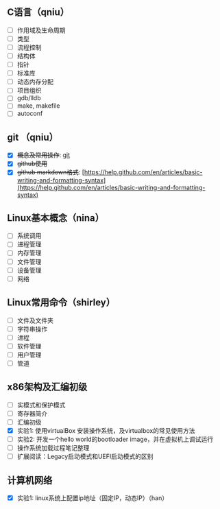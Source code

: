 
## C语言（qniu）
- [ ] 作用域及生命周期
- [ ] 类型
- [ ] 流程控制
- [ ] 结构体
- [ ] 指针
- [ ] 标准库
- [ ] 动态内存分配
- [ ] 项目组织
- [ ] gdb/lldb
- [ ] make, makefile
- [ ] autoconf

## git （qniu）
- [x] ~~概念及常用操作~~: [git](git_tutorial/git.md)
- [x] ~~github使用~~
- [x] ~~github markdown格式~~: [https://help.github.com/en/articles/basic-writing-and-formatting-syntax](https://help.github.com/en/articles/basic-writing-and-formatting-syntax)

## Linux基本概念（nina）
- [ ] 系统调用
- [ ] 进程管理
- [ ] 内存管理
- [ ] 文件管理
- [ ] 设备管理
- [ ] 网络

## Linux常用命令（shirley）
- [ ] 文件及文件夹
- [ ] 字符串操作
- [ ] 进程
- [ ] 软件管理
- [ ] 用户管理
- [ ] 管道

## x86架构及汇编初级
- [ ] 实模式和保护模式
- [ ] 寄存器简介
- [ ] 汇编初级
- [x] 实验1: 使用virtualBox 安装操作系统，及virtualbox的常见使用方法
- [ ] 实验2: 开发一个hello world的bootloader image，并在虚拟机上调试运行
- [ ] 操作系统加载过程笔记整理
- [ ] 扩展阅读：Legacy启动模式和UEFI启动模式的区别

## 计算机网络
- [x] 实验1: linux系统上配置ip地址（固定IP，动态IP）（han）
